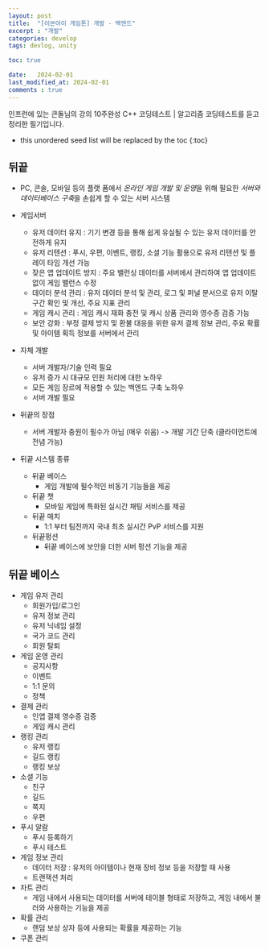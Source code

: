 ```yaml
---
layout: post
title:  "[이븐아이 게임톤] 개발 - 백엔드"
excerpt : "개발"
categories: develop
tags: devlog, unity

toc: true

date:   2024-02-01
last_modified_at: 2024-02-01
comments : true
---
```

> <span style="font-size: 80%">
인프런에 있는 큰돌님의 강의 10주완성 C++ 코딩테스트 | 알고리즘 코딩테스트를 듣고 정리한 필기입니다.</span>

<!--more-->

* this unordered seed list will be replaced by the toc
{:toc}

## 뒤끝
- PC, 콘솔, 모바일 등의 플랫 폼에서 *온라인 게임 개발 및 운영*을 위해 필요한 *서버와 데이터베이스 구축*을 손쉽게 할 수 있는 서버 시스템

- 게임서버
  - 유저 데이터 유지 : 기기 변경 등을 통해 쉽게 유실될 수 있는 유저 데이터를 안전하게 유지
  - 유저 리텐션 : 푸시, 우편, 이벤트, 랭킹, 소셜 기능 활용으로 유저 리텐션 및 플레이 타임 개선 가능
  - 잦은 앱 업데이트 방지 : 주요 밸런싱 데이터를 서버에서 관리하여 앱 업데이트 없이 게임 밸런스 수정
  - 데이터 분석 관리 : 유저 데이터 분석 및 관리, 로그 및 퍼널 분서으로 유저 이탈 구간 확인 및 개선, 주요 지표 관리
  - 게임 캐시 관리 : 게임 캐시 재화 충전 및 캐시 상품 관리와 영수증 검증 가능
  - 보안 강화 : 부정 결제 방지 및 환불 대응을 위한 유저 결제 정보 관리, 주요 확률 및 아이템 획득 정보를 서버에서 관리

- 자체 개발
  - 서버 개발자/기술 인력 필요
  - 유저 증가 시 대규모 인원 처리에 대한 노하우
  - 모든 게임 장르에 적용할 수 있는 백엔드 구축 노하우
  - 서버 개발 필요

- 뒤끝의 장점
  - 서버 개발자 충원이 필수가 아님 (매우 쉬움) -> 개발 기간 단축 (클라이언트에 전념 가능)

- 뒤끝 시스템 종류
  - 뒤끝 베이스
    - 게임 개발에 필수적인 비동기 기능들을 제공
  - 뒤끝 챗
    - 모바일 게임에 특화된 실시간 채팅 서비스를 제공
  - 뒤끝 매치
    - 1:1 부터 팀전까지 국내 최초 실시간 PvP 서비스를 지원
  - 뒤끝펑션
    - 뒤끝 베이스에 보안을 더한 서버 펑션 기능을 제공

## 뒤끝 베이스
- 게임 유저 관리
  - 회원가입/로그인
  - 유저 정보 관리
  - 유저 닉네임 설정
  - 국가 코드 관리
  - 회원 탈퇴
- 게임 운영 관리
  - 공지사항
  - 이벤트
  - 1:1 문의
  - 정책
- 결제 관리
  - 인앱 결제 영수증 검증
  - 게임 캐시 관리
- 랭킹 관리
  - 유저 랭킹
  - 길드 랭킹
  - 랭킹 보상
- 소셜 기능
  - 친구
  - 길드
  - 쪽지
  - 우편
- 푸시 알람
  - 푸시 등록하기
  - 푸시 테스트
- 게임 정보 관리
  - 데이터 저장 : 유저의 아이템이나 현재 장비 정보 등을 저장할 때 사용
  - 트랜잭션 처리
- 차트 관리
  - 게임 내에서 사용되는 데이터를 서버에 테이블 형태로 저장하고, 게임 내에서 불러와 사용하는 기능을 제공
- 확률 관리
  - 랜덤 보상 상자 등에 사용되는 확률을 제공하는 기능
- 쿠폰 관리